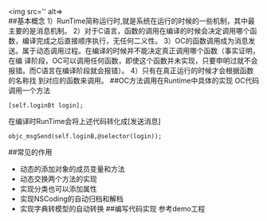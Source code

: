 <img src='' alt=><br>
##基本概念
1）RunTime简称运行时,就是系统在运行的时候的一些机制，其中最主要的是消息机制。
2）对于C语言，函数的调用在编译的时候会决定调用哪个函数，编译完成之后直接顺序执行，无任何二义性。
3）OC的函数调用成为消息发送。属于动态调用过程。在编译的时候并不能决定真正调用哪个函数（事实证明，在编 译阶段，OC可以调用任何函数，即使这个函数并未实现，只要申明过就不会报错。而C语言在编译阶段就会报错）。
4）只有在真正运行的时候才会根据函数的名称找 到对应的函数来调用。
##OC方法调用在Runtime中具体的实现
OC代码调用一个方法
```
[self.loginBt login];
```
在编译时RunTime会将上述代码转化成[发送消息]
```
objc_msgSend(self.loginB,@selector(login));
```
##常见的作用
* 动态的添加对象的成员变量和方法
* 动态交换两个方法的实现
* 实现分类也可以添加属性
* 实现NSCoding的自动归档和解档
* 实现字典转模型的自动转换
##编写代码实现
参考demo工程